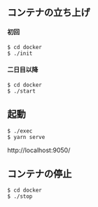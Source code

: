## コンテナの立ち上げ

#### 初回

```
$ cd docker
$ ./init
```

#### 二日目以降

```
$ cd docker
$ ./start
```

## 起動

```
$ ./exec
$ yarn serve
```

http://localhost:9050/

## コンテナの停止

```
$ cd docker
$ ./stop
```

